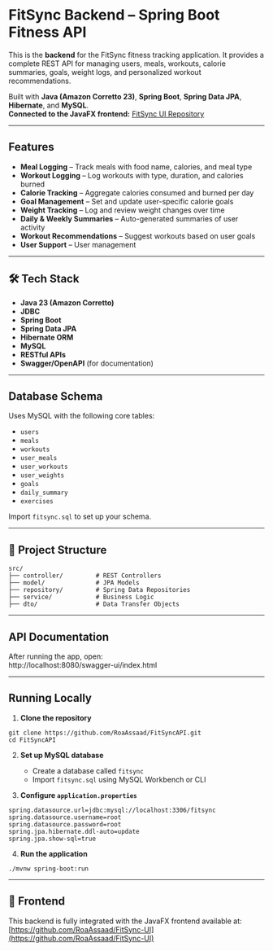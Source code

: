 # FitSync Backend – Spring Boot Fitness API

This is the **backend** for the FitSync fitness tracking application. It provides a complete REST API for managing users, meals, workouts, calorie summaries, goals, weight logs, and personalized workout recommendations.

Built with **Java (Amazon Corretto 23)**, **Spring Boot**, **Spring Data JPA**, **Hibernate**, and **MySQL**.  
**Connected to the JavaFX frontend:** [FitSync UI Repository](https://github.com/RoaAssaad/FitSync-UI)

---

##  Features

-  **Meal Logging** – Track meals with food name, calories, and meal type  
-  **Workout Logging** – Log workouts with type, duration, and calories burned  
-  **Calorie Tracking** – Aggregate calories consumed and burned per day  
-  **Goal Management** – Set and update user-specific calorie goals  
-  **Weight Tracking** – Log and review weight changes over time  
-  **Daily & Weekly Summaries** – Auto-generated summaries of user activity  
-  **Workout Recommendations** – Suggest workouts based on user goals  
-  **User Support** – User management 

---

## 🛠️ Tech Stack

- **Java 23 (Amazon Corretto)**
- **JDBC**  
- **Spring Boot**  
- **Spring Data JPA**  
- **Hibernate ORM**  
- **MySQL**  
- **RESTful APIs**  
- **Swagger/OpenAPI** (for documentation)

---

##  Database Schema

Uses MySQL with the following core tables:
- `users`
- `meals`
- `workouts`
- `user_meals`
- `user_workouts`
- `user_weights`
- `goals`
- `daily_summary`
- `exercises`

Import `fitsync.sql` to set up your schema.

---

## 📂 Project Structure

```
src/
├── controller/         # REST Controllers
├── model/              # JPA Models
├── repository/         # Spring Data Repositories
├── service/            # Business Logic
├── dto/                # Data Transfer Objects
```

---

##  API Documentation

After running the app, open:  
http://localhost:8080/swagger-ui/index.html

---

##  Running Locally

1. **Clone the repository**
```
git clone https://github.com/RoaAssaad/FitSyncAPI.git
cd FitSyncAPI
```

2. **Set up MySQL database**
   - Create a database called `fitsync`
   - Import `fitsync.sql` using MySQL Workbench or CLI

3. **Configure `application.properties`**
```
spring.datasource.url=jdbc:mysql://localhost:3306/fitsync
spring.datasource.username=root
spring.datasource.password=root
spring.jpa.hibernate.ddl-auto=update
spring.jpa.show-sql=true
```

4. **Run the application**
```
./mvnw spring-boot:run
```

---

## 🔗 Frontend

This backend is fully integrated with the JavaFX frontend available at:  
[https://github.com/RoaAssaad/FitSync-UI](https://github.com/RoaAssaad/FitSync-UI)

